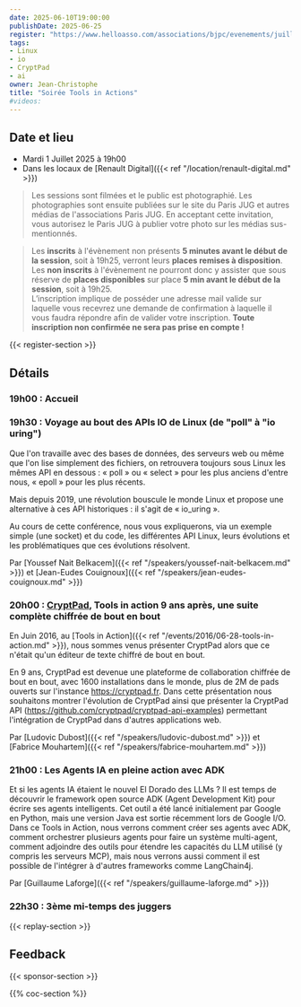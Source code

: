 ```yaml
---
date: 2025-06-10T19:00:00
publishDate: 2025-06-25
register: "https://www.helloasso.com/associations/bjpc/evenements/juillet-2025"
tags:
- Linux
- io
- CryptPad
- ai
owner: Jean-Christophe
title: "Soirée Tools in Actions"
#videos:
---
```


## Date et lieu

* Mardi 1 Juillet 2025 à 19h00
* Dans les locaux de [Renault Digital]({{< ref "/location/renault-digital.md" >}})

> Les sessions sont filmées et le public est photographié.
Les photographies sont ensuite publiées sur le site du Paris JUG et autres médias de l'associations Paris JUG.
En acceptant cette invitation, vous autorisez le Paris JUG à publier votre photo sur les médias sus-mentionnés.

> Les **inscrits** à l'évènement non présents **5 minutes avant le début de la session**, soit à 19h25, verront leurs **places remises à disposition**.  
Les **non inscrits** à l'évènement ne pourront donc y assister que sous réserve de **places disponibles** sur place **5 min avant le début de la session**, soit à 19h25.  
L’inscription implique de posséder une adresse mail valide sur laquelle vous recevrez une demande de confirmation à laquelle il vous faudra répondre afin de valider votre inscription.
**Toute inscription non confirmée ne sera pas prise en compte !**

{{< register-section >}}

## Détails

### 19h00 : Accueil

### 19h30 : Voyage au bout des APIs IO de Linux (de "poll" à "io uring")

Que l'on travaille avec des bases de données, des serveurs web ou même que l'on lise simplement des fichiers, on retrouvera toujours sous Linux les mêmes API en dessous : « poll » ou « select » pour les plus anciens d'entre nous, « epoll » pour les plus récents.

Mais depuis 2019, une révolution bouscule le monde Linux et propose une alternative à ces API historiques : il s'agit de « io_uring ».

Au cours de cette conférence, nous vous expliquerons, via un exemple simple (une socket) et du code, les différentes API Linux, leurs évolutions et les problématiques que ces évolutions résolvent.

Par [Youssef Nait Belkacem]({{< ref "/speakers/youssef-nait-belkacem.md" >}}) et [Jean-Eudes Couignoux]({{< ref "/speakers/jean-eudes-couignoux.md" >}})

### 20h00 : [CryptPad](https://cryptpad.org), Tools in action 9 ans après, une suite complète chiffrée de bout en bout

En Juin 2016, au [Tools in Action]({{< ref "/events/2016/06-28-tools-in-action.md" >}}), nous sommes venus présenter CryptPad alors que ce n'était qu'un éditeur de texte chiffré de bout en bout.

En 9 ans, CryptPad est devenue une plateforme de collaboration chiffrée de bout en bout, avec 1600 installations dans le monde, plus de 2M de pads ouverts sur l'instance https://cryptpad.fr. Dans cette présentation nous souhaitons montrer l'évolution de CryptPad ainsi que présenter la CryptPad API (https://github.com/cryptpad/cryptpad-api-examples) permettant l'intégration de CryptPad dans d'autres applications web.

Par [Ludovic Dubost]({{< ref "/speakers/ludovic-dubost.md" >}}) et [Fabrice Mouhartem]({{< ref "/speakers/fabrice-mouhartem.md" >}})

<!--
### 20h30 : Buffet offert par [Renault Digital]({{< ref "/location/renault-digital.md" >}})

[{{< figure src="/img/sponsors/2025/sponsor.svg" alt="sponsor" class="sponsor-svg-logo" width="250" >}}]({{< ref "/location/sponsor.md" >}}) 
-->

### 21h00 : Les Agents IA en pleine action avec ADK

Et si les agents IA étaient le nouvel El Dorado des LLMs ?
Il est temps de découvrir le framework open source ADK (Agent Development Kit) pour écrire ses agents intelligents.
Cet outil a été lancé initialement par Google en Python, mais une version Java est sortie récemment lors de Google I/O.
Dans ce Tools in Action, nous verrons comment créer ses agents avec ADK, comment orchestrer plusieurs agents pour faire un système multi-agent, comment adjoindre des outils pour étendre les capacités du LLM utilisé (y compris les serveurs MCP), mais nous verrons aussi comment il est possible de l'intégrer à d'autres frameworks comme LangChain4j.

Par [Guillaume Laforge]({{< ref "/speakers/guillaume-laforge.md" >}})

### 22h30 : 3ème mi-temps des juggers

{{< replay-section >}}

## Feedback

{{< sponsor-section >}}

{{% coc-section %}}
